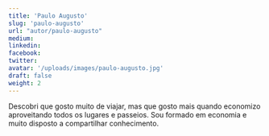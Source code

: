 ```yaml
---
title: 'Paulo Augusto'
slug: 'paulo-augusto'
url: "autor/paulo-augusto"
medium:
linkedin:
facebook:
twitter:
avatar: '/uploads/images/paulo-augusto.jpg'
draft: false
weight: 2
---
```


Descobri que gosto muito de viajar, mas que gosto mais quando economizo aproveitando todos os lugares e passeios. Sou formado em economia e muito disposto a compartilhar conhecimento.
